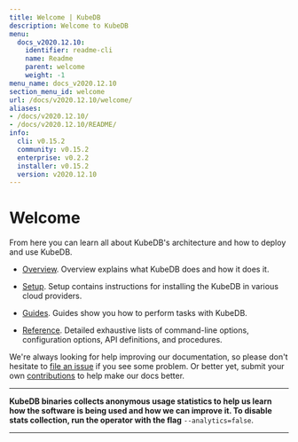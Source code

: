```yaml
---
title: Welcome | KubeDB
description: Welcome to KubeDB
menu:
  docs_v2020.12.10:
    identifier: readme-cli
    name: Readme
    parent: welcome
    weight: -1
menu_name: docs_v2020.12.10
section_menu_id: welcome
url: /docs/v2020.12.10/welcome/
aliases:
- /docs/v2020.12.10/
- /docs/v2020.12.10/README/
info:
  cli: v0.15.2
  community: v0.15.2
  enterprise: v0.2.2
  installer: v0.15.2
  version: v2020.12.10
---
```


# Welcome

From here you can learn all about KubeDB's architecture and how to deploy and use KubeDB.

- [Overview](/docs/v2020.12.10/overview/). Overview explains what KubeDB does and how it does it.

- [Setup](/docs/v2020.12.10/setup/). Setup contains instructions for installing the KubeDB in various cloud providers.

- [Guides](/docs/v2020.12.10/guides/). Guides show you how to perform tasks with KubeDB.

- [Reference](/docs/v2020.12.10/reference/). Detailed exhaustive lists of command-line options, configuration options, API definitions, and procedures.

We're always looking for help improving our documentation, so please don't hesitate to [file an issue](https://github.com/kubedb/project/issues/new) if you see some problem. Or better yet, submit your own [contributions](/docs/v2020.12.10/CONTRIBUTING) to help make our docs better.

---

**KubeDB binaries collects anonymous usage statistics to help us learn how the software is being used and how we can improve it. To disable stats collection, run the operator with the flag** `--analytics=false`.

---
